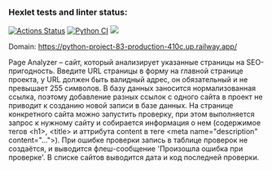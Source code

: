 ### Hexlet tests and linter status:
[![Actions Status](https://github.com/Sophia-Filimonova/python-project-83/workflows/hexlet-check/badge.svg)](https://github.com/Sophia-Filimonova/python-project-83/actions)
[![Python CI](https://github.com/Sophia-Filimonova/python-project-83/actions/workflows/pyci.yml/badge.svg)](https://github.com/Sophia-Filimonova/python-project-83/actions/workflows/pyci.yml)
<a href="https://codeclimate.com/github/Sophia-Filimonova/python-project-83/maintainability"><img src="https://api.codeclimate.com/v1/badges/d399d851169a509b5da6/maintainability" /></a>


Domain:
https://python-project-83-production-410c.up.railway.app/

Page Analyzer – сайт, который анализирует указанные страницы на SEO-пригодность. Введите URL страницы в форму на главной странице проекта, у URL должен быть валидный адрес, он обязательный и не превышает 255 символов. В базу данных заносится нормализованная ссылка, поэтому добавление разных ссылок с одного сайта в проект не приводит к созданию новой записи в базе данных. На странице конкретного сайта можно запустить проверку, при этом выполняется запрос к нужному сайту и собирается информация о нем (содержимое тегов &lt;h1&gt;, &lt;title&gt; и аттрибута content в теге &lt;meta name="description" content="..."&gt;). При ошибке проверки запись в таблице проверок не создаётся, и выводится флеш-сообщение 'Произошла ошибка при проверке'. В списке сайтов выводится дата и код последней проверки.